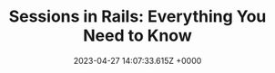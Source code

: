 ---
title: "Sessions in Rails: Everything You Need to Know"
link: "https://www.akshaykhot.com/rails-sessions/?utm_source=newsletter&utm_medium=email&utm_campaign=rubyforum_sessions_in_rails_custom_exceptions_caching_software_project_checklist_and_more&utm_term=2023-04-27"
date: "2023-04-27 14:07:33.615Z +0000"
description: "In this post, we’ll learn about Rails sessions, including what is a session, why we need them, and why they're so important."
category: "articles"
---